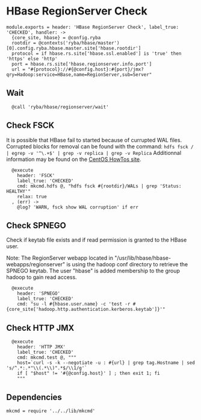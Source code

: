 
# HBase RegionServer Check

    module.exports = header: 'HBase RegionServer Check', label_true: 'CHECKED', handler: ->
      {core_site, hbase} = @config.ryba
      rootdir = @contexts('ryba/hbase/master')[0].config.ryba.hbase.master.site['hbase.rootdir']
      protocol = if hbase.rs.site['hbase.ssl.enabled'] is 'true' then 'https' else 'http'
      port = hbase.rs.site['hbase.regionserver.info.port']
      url = "#{protocol}://#{@config.host}:#{port}/jmx?qry=Hadoop:service=HBase,name=RegionServer,sub=Server"

## Wait

      @call 'ryba/hbase/regionserver/wait'

## Check FSCK

It is possible that HBase fail to started because of currupted WAL files.
Corrupted blocks for removal can be found with the command: 
`hdfs fsck / | egrep -v '^\.+$' | grep -v replica | grep -v Replica`
Additionnal information may be found on the [CentOS HowTos site][corblk].

[corblk]: http://centoshowtos.org/hadoop/fix-corrupt-blocks-on-hdfs/

      @execute
        header: 'FSCK'
        label_true: 'CHECKED'
        cmd: mkcmd.hdfs @, "hdfs fsck #{rootdir}/WALs | grep 'Status: HEALTHY'"
        relax: true
      , (err) ->
        @log? 'WARN, fsck show WAL corruption' if err

## Check SPNEGO

Check if keytab file exists and if read permission is granted to the HBase user.

Note: The RegionServer webapp located in "/usr/lib/hbase/hbase-webapps/regionserver" is
using the hadoop conf directory to retrieve the SPNEGO keytab. The user "hbase"
is added membership to the group hadoop to gain read access.

      @execute
        header: 'SPNEGO'
        label_true: 'CHECKED'
        cmd: "su -l #{hbase.user.name} -c 'test -r #{core_site['hadoop.http.authentication.kerberos.keytab']}'"

## Check HTTP JMX

      @execute
        header: 'HTTP JMX'
        label_true: 'CHECKED'
        cmd: mkcmd.test @, """
        host=`curl -s -k --negotiate -u : #{url} | grep tag.Hostname | sed 's/^.*:.*"\\(.*\\)".*$/\\1/g'`
        if [ "$host" != '#{@config.host}' ] ; then exit 1; fi
        """


## Dependencies

    mkcmd = require '../../lib/mkcmd'
